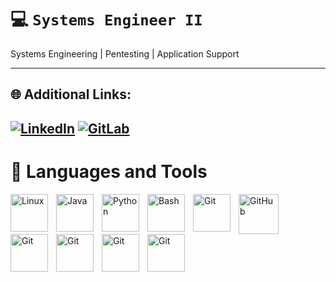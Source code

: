 # 💻 **`Systems Engineer II`**

Systems Engineering | Pentesting | Application Support

---
## 🌐 Additional Links:

[![LinkedIn](https://img.shields.io/badge/LinkedIn-%231DA1F2.svg?style=for-the-badge&logo=LinkedIn&logoColor=white)](https://www.linkedin.com/in/ethanmpage/)
[![GitLab](https://img.shields.io/badge/GitLab-%231DA1F2.svg?style=for-the-badge&logo=GitLab&logoColor=orange)](https://gitlab.com/thragusjr)<br>
---
# 🧰 Languages and Tools

<img align="left" alt="Linux" width="60px" style="padding-right:10px;" src="https://cdn.jsdelivr.net/gh/devicons/devicon/icons/linux/linux-original.svg" />
<img align="left" alt="Java" width="60px" style="padding-right:10px;" src="https://cdn.jsdelivr.net/gh/devicons/devicon/icons/java/java-original.svg"/>
<img align="left" alt="Python" width="60px" style="padding-right:10px;" src="https://cdn.jsdelivr.net/gh/devicons/devicon/icons/python/python-plain.svg" />
<img align="left" alt="Bash" width="60px" style="padding-right:10px;" src="https://cdn.jsdelivr.net/gh/devicons/devicon/icons/bash/bash-original.svg" />
<img align="left" alt="Git" width="60px" style="padding-right:10px;" src="https://cdn.jsdelivr.net/gh/devicons/devicon/icons/git/git-original.svg" />
<img align="left" alt="GitHub" width="64px" style="padding-right:10px;" src="https://cdn.jsdelivr.net/gh/devicons/devicon/icons/docker/docker-plain.svg" />
<img align="left" alt="Git" width="60px" style="padding-right:10px;" src="https://cdn.jsdelivr.net/gh/devicons/devicon@latest/icons/kubernetes/kubernetes-original.svg" />
<img align="left" alt="Git" width="60px" style="padding-right:10px;" src="https://cdn.jsdelivr.net/gh/devicons/devicon@latest/icons/rancher/rancher-original.svg" />
<img align="left" alt="Git" width="60px" style="padding-right:10px;" src="https://cdn.jsdelivr.net/gh/devicons/devicon@latest/icons/ansible/ansible-original.svg" />
<img align="left" alt="Git" width="60px" style="padding-right:10px;" src="https://cdn.jsdelivr.net/gh/devicons/devicon@latest/icons/openstack/openstack-original.svg" />
<br />
